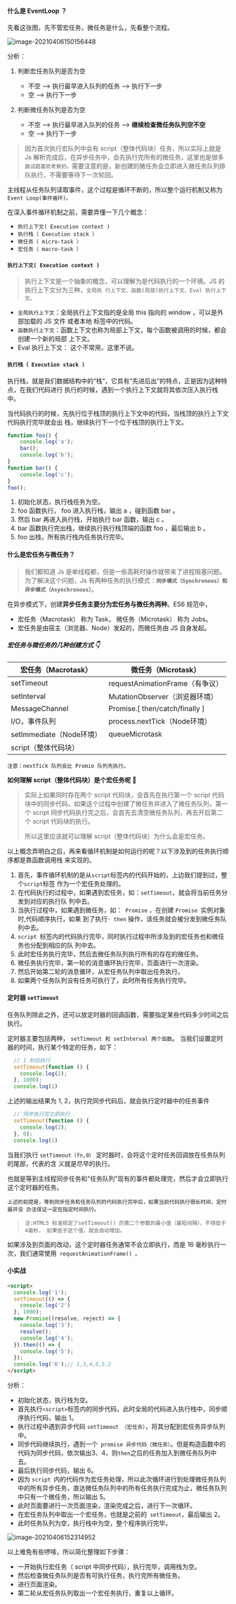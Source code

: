 #### 什么是 EventLoop ？

先看这张图，先不管宏任务，微任务是什么，先看整个流程。

![image-20210406150156448](https://p3-juejin.byteimg.com/tos-cn-i-k3u1fbpfcp/7eb93e9f9d144993acd9eac570dfc70b~tplv-k3u1fbpfcp-zoom-1.image)

分析：

1. 判断宏任务队列是否为空

   - 不空 --> 执行最早进入队列的任务 --> 执行下一步
   - 空 --> 执行下一步

2. 判断微任务队列是否为空

   - 不空 --> 执行最早进入队列的任务 --> **继续检查微任务队列空不空**
   - 空 --> 执行下一步

> 因为首次执行宏队列中会有 script（整体代码块）任务，所以实际上就是 Js 解析完成后，在异步任务中，会先执行完所有的微任务，这里也是很多`面试题喜欢考察的。`需要注意的是，新创建的微任务会立即进入微任务队列排队执行，不需要等待下一次轮回。



主线程从任务队列读取事件，这个过程是循环不断的，所以整个运行机制又称为 `Event Loop(事件循环)。` 

在深入事件循环机制之前，需要弄懂一下几个概念：

- `执行上下文( Execution context ) `
- `执行栈（ Execution stack ） `
- `微任务（ micro-task ）`
- `宏任务（ macro-task ）`



#### `执行上下文( Execution context )`

> 执行上下文是一个抽象的概念，可以理解为是代码执行的一个环境。JS 的执行上下文分为三种，`全局执 行上下文、函数(局部)执行上下文、Eval 执行上下文。 `

- `全局执行上下文`：全局执行上下文指的是全局 this 指向的 window ，可以是外部加载的 JS 文件 或者本地  标签中的代码。 
- `函数执行上下文`：函数上下文也称为局部上下文，每个函数被调用的时候，都会创建一个新的局部 上下文。 
- Eval 执行上下文： 这个不常用，这里不说。



####  `执行栈（ Execution stack )`

执行栈，就是我们数据结构中的“栈”，它具有“先进后出”的特点，正是因为这种特点，在我们代码进行 执行的时候，遇到一个执行上下文就将其依次压入执行栈中。 

当代码执行的时候，先执行位于栈顶的执行上下文中的代码，当栈顶的执行上下文代码执行完毕就会出 栈，继续执行下一个位于栈顶的执行上下文。

```js
function foo() {
    console.log('a');
    bar();
    console.log('b');
}
function bar() {
    console.log('c');
}
foo();
```

1. 初始化状态，执行栈任务为空。
2. foo 函数执行， foo 进入执行栈，输出 a ，碰到函数 bar 。 
3. 然后 bar 再进入执行栈，开始执行 bar 函数，输出 c 。 
4. bar 函数执行完出栈，继续执行执行栈顶端的函数 foo ，最后输出 b 。 
5. foo 出栈，所有执行栈内任务执行完毕。



#### 什么是宏任务与微任务？

> 我们都知道 Js 是单线程都，但是一些高耗时操作就带来了进程阻塞问题。为了解决这个问题，Js 有两种任务的执行模式：**`同步模式（Synchronous）和异步模式（Asynchronous）`**。

在异步模式下，创建**异步任务主要分为宏任务与微任务两种**。ES6 规范中，

- 宏任务（Macrotask） 称为 Task， 微任务（Microtask） 称为 Jobs。
- 宏任务是由宿主（浏览器、Node）发起的，而微任务由 JS 自身发起。

##### **宏任务与微任务的几种创建方式** 👇

<table><thead><tr><th>宏任务（Macrotask）</th><th>微任务（Microtask）</th></tr></thead><tbody><tr><td>setTimeout</td><td>requestAnimationFrame（有争议）</td></tr><tr><td>setInterval</td><td>MutationObserver（浏览器环境）</td></tr><tr><td>MessageChannel</td><td>Promise.[ then/catch/finally ]</td></tr><tr><td>I/O，事件队列</td><td>process.nextTick（Node环境）</td></tr><tr><td>setImmediate（Node环境）</td><td>queueMicrotask</td></tr><tr><td>script（整体代码块）</td><td></td></tr></tbody></table>

`注意：nextTick 队列会比 Promie 队列先执行。`

**如何理解 script（整体代码块）是个宏任务呢** 🤔

> 实际上如果同时存在两个 script 代码块，会首先在执行第一个 script 代码块中的同步代码，如果这个过程中创建了微任务并进入了微任务队列，第一个 script 同步代码执行完之后，会首先去清空微任务队列，再去开启第二个 script 代码块的执行。
>
> 所以这里应该就可以理解 script（整体代码块）为什么会是宏任务。



以上概念弄明白之后，再来看循环机制是如何运行的呢？以下涉及到的任务执行顺序都是靠函数调用栈 来实现的。

1. 首先，事件循环机制的是从` script `标签内的代码开始的，上边我们提到过，整个` script `标签 作为一个宏任务处理的。
2. 在代码执行的过程中，如果遇到宏任务，如：` setTimeout `，就会将当前任务分发到对应的执行队 列中去。 
3. 当执行过程中，如果遇到微任务，如：` Promise` ，在创建 `Promise `实例对象时,代码顺序执行，如果 到了执行`· then` 操作，该任务就会被分发到微任务队列中去。 
4. `script `标签内的代码执行完毕，同时执行过程中所涉及到的宏任务也和微任务也分配到相应的队 列中去。 
5. 此时宏任务执行完毕，然后去微任务队列执行所有的存在的微任务。
6. 微任务执行完毕，第一轮的消息循环执行完毕，页面进行一次渲染。 
7. 然后开始第二轮的消息循环，从宏任务队列中取出任务执行。 
8. 如果两个任务队列没有任务可执行了，此时所有任务执行完毕。



#### 定时器 `setTimeout`

任务队列除此之外，还可以放定时器的回调函数，需要指定某些代码多少时间之后执行。 

定时器主要包括两种， `setTimeout 和 setInterval 两个函数`。 当我们设置定时器的时间，执行某个特定的任务，如下：

```js
  // 1 秒后执行
  setTimeout(function () {
    console.log(2);
  }, 1000);
  console.log(1)
```

上述的输出结果为 1, 2，执行完同步代码后，就会执行定时器中的任务事件

```js
  // 同步执行完立即执行
  setTimeout(function () {
    console.log(2);
  }, 0);
  console.log(1)
```

当我们执行 `setTimeout（fn,0）` 定时器时，会将这个定时任务回调放在任务队列的尾部，代表的含 义就是尽早的执行。

 也就是等到主线程同步任务和"任务队列"现有的事件都处理完，然后才会立即执行这个定时器的任务。 

`上述的前提是，等到同步任务和任务队列的代码执行完毕后，如果当前代码执行很长时间，定时器并没 办法保证一定在指定时间执行。`

> `注:HTML5 标准规定了setTimeout() 的第二个参数的最小值（最短间隔），不得低于4毫秒， 如果低于这个值，就会自动增加。`

如果涉及到页面的改动，这个定时器任务通常不会立即执行，而是 16 毫秒执行一次，我们通常使用` requestAnimationFrame() 。`

#### 小实战

```html
<script>
  console.log('1');
  setTimeout(() => {
    console.log('2')
  }, 1000);
  new Promise((resolve, reject) => {
    console.log('3');
    resolve();
    console.log('4');
  }).then(() => {
    console.log('5');
  });
  console.log('6');// 1,3,4,6,5,2
</script>
```

分析：

- 初始化状态，执行栈为空。
- 首先执行` <script> `标签内的同步代码，此时全局的代码进入执行栈中，同步顺序执行代码，输出 1。
- 执行过程中遇到异步代码 `setTimeout （宏任务）`，将其分配到宏任务异步队列中。
- 同步代码继续执行，遇到一个` promise 异步代码（微任务）`。但是构造函数中的代码为同步代码，依次输出3、4，则` then `之后的任务加入到微任务队列中去。
- 最后执行同步代码，输出 6。
- 因为 `script `内的代码作为宏任务处理，所以此次循环进行到处理微任务队列中的所有异步任务，直达微任务队列中的所有任务执行完成为止，微任务队列中只有一个微任务，所以输出 5。
- 此时页面要进行一次页面渲染，渲染完成之后，进行下一次循环。
- 在宏任务队列中取出一个宏任务，也就是之前的` setTimeout`，最后输出 2。
- 此时任务队列为空，执行栈中为空，整个程序执行完毕。

![image-20210406152314952](https://p3-juejin.byteimg.com/tos-cn-i-k3u1fbpfcp/006f2b45be3e4034a99e448518947b06~tplv-k3u1fbpfcp-zoom-1.image)

以上难免有些啰嗦，所以简化整理如下步骤：

-  一开始执行宏任务（ script 中同步代码），执行完毕，调用栈为空。
-  然后检查微任务队列是否有可执行任务，执行完所有微任务。 
-  进行页面渲染。
-  第二轮从宏任务队列取出一个宏任务执行，重复以上循环。